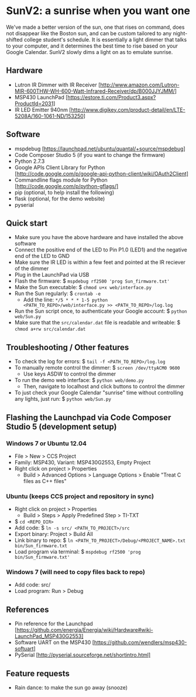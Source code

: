 SunV2: a sunrise when you want one
===========

We've made a better version of the sun, one that rises on command, does not disappear like the Boston sun, and can be custom tailored to any night-shifted college student's schedule. It is essentially a light dimmer that talks to your computer, and it determines the best time to rise based on your Google Calendar. SunV2 slowly dims a light on as to emulate sunrise.

Hardware
-----------
- Lutron IR Dimmer with IR Receiver [http://www.amazon.com/Lutron-MIR-600THW-WH-600-Watt-Infrared-Receiver/dp/B000JJYJMM/]
- MSP430 LaunchPad [https://estore.ti.com/Product3.aspx?ProductId=2031]
- IR LED Emitter 940nm [http://www.digikey.com/product-detail/en/LTE-5208A/160-1061-ND/153250]

Software
-----------
- mspdebug [https://launchpad.net/ubuntu/quantal/+source/mspdebug]
- Code Composer Studio 5 (if you want to change the firmware)
- Python 2.7.3
- Google APIs Client Library for Python [http://code.google.com/p/google-api-python-client/wiki/OAuth2Client]
- Commandline flags module for Python [http://code.google.com/p/python-gflags/]
- pip (optional, to help install the following)
- flask (optional, for the demo website)
- pyserial

Quick start
-----------
- Make sure you have the above hardware and have installed the above software
- Connect the positive end of the LED to Pin P1.0 (LED1) and the negative end of the LED to GND
- Make sure the IR LED is within a few feet and pointed at the IR reciever
  of the dimmer
- Plug in the LaunchPad via USB
- Flash the firmware: $ `mspdebug rf2500 'prog Sun_firmware.txt'`
- Make the Sun executable: $ `chmod u+x web/interface.py`
- Run the Sun regularly: $ `crontab -e`
    - Add the line: `*/5 * * * 1-5 python <PATH_TO_REPO>/web/interface.py >> <PATH_TO_REPO>/log.log`
- Run the Sun script once, to authenticate your Google account: $ `python web/Sun.py`
- Make sure that the `src/calendar.dat` file is readable and writeable: $ `chmod a+rw src/calendar.dat`

Troubleshooting / Other features
-----------
- To check the log for errors: $ `tail -f <PATH_TO_REPO>/log.log`
- To manually remote control the dimmer: $ `screen /dev/ttyACM0 9600`
    - Use keys ASDW to control the dimmer
- To run the demo web interface: $ `python web/demo.py`
    - Then, navigate to localhost and click buttons to control the dimmer
- To just check your Google Calendar "sunrise" time without controlling any lights, just run: $ `python web/Sun.py`

Flashing the Launchpad via Code Composer Studio 5 (development setup)
-----------
### Windows 7 or Ubuntu 12.04
- File > New > CCS Project
- Family: MSP430, Variant: MSP430G2553, Empty Project
- Right click on project > Properties
    - Build > Advanced Options > Language Options > Enable "Treat C files as C++ files"

### Ubuntu (keeps CCS project and repository in sync)
- Right click on project > Properties
    - Build > Steps > Apply Predefined Step > TI-TXT
- $ `cd <REPO_DIR>`
- Add code: $ `ln -s src/ <PATH_TO_PROJECT>/src`
- Export binary: Project > Build All
- Link binary to repo: $ `ln <PATH_TO_PROJECT>/Debug/<PROJECT_NAME>.txt bin/Sun_firmware.txt`
- Load program via terminal: $ `mspdebug rf2500 'prog bin/Sun_firmware.txt'`

### Windows 7 (will need to copy files back to repo)
- Add code: src/
- Load program: Run > Debug

References
-----------
- Pin reference for the Launchpad [https://github.com/energia/Energia/wiki/Hardware#wiki-LaunchPad_MSP430G2553]
- Software UART on the MSP430 [https://github.com/wendlers/msp430-softuart]
- PySerial [http://pyserial.sourceforge.net/shortintro.html]

Feature requests
-----------
- Rain dance: to make the sun go away (snooze)
